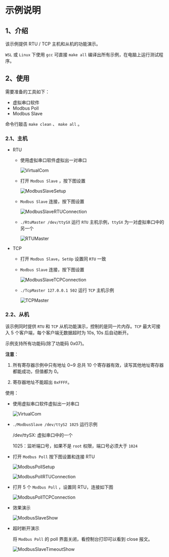 # 示例说明

## 1、介绍

该示例提供 RTU / TCP 主机和从机的功能演示。

`WSL` 或 `Linux` 下使用 `gcc` 可直接 `make all` 编译出所有示例，在电脑上运行测试程序。

## 2、使用

需要准备的工具如下：

- 虚拟串口软件
- Modbus Poll
- Modbus Slave

命令行敲击 `make clean` 、 `make all` 。

### 2.1、主机

- RTU

  - 使用虚拟串口软件虚拟出一对串口

    ![VirtualCom](./figures/VirtualCom.jpg)

  - 打开 `Modbus Slave` ，按下图设置

    ![ModbusSlaveSetup](./figures/ModbusSlaveSetup.jpg)

  - `Modbus Slave` 连接，按下图设置

    ![ModbusSlaveRTUConnection](./figures/ModbusSlaveRTUConnection.jpg)

  - `./RtuMaster /dev/ttySX` 运行 `RTU` 主机示例，`ttySX` 为一对虚拟串口中的另一个

    ![RTUMaster](./figures/RTUMaster.jpg)

- TCP

  - 打开 `Modbus Slave`，`SetUp` 设置同 `RTU` 一致

  - `Modbus Slave` 连接，按下图设置

    ![ModbusSlaveTCPConnection](./figures/ModbusSlaveTCPConnection.jpg)

  - `./TcpMaster 127.0.0.1 502` 运行 `TCP` 主机示例

    ![TCPMaster](./figures/TCPMaster.jpg)

### 2.2、从机

该示例同时提供 `RTU` 和 `TCP` 从机功能演示，控制的是同一片内存。`TCP` 最大可接入 5 个客户端，每个客户端无数据超时为 10s, 10s 后自动断开。

示例支持所有功能码(除了功能码 0x07)。

**注意**：

1. 所有寄存器示例中只有地址 0~9 总共 10 个寄存器有效，读写其他地址寄存器都能成功，但值都为 0。

2. 寄存器地址不能超出 `0xFFFF`。

使用：

- 使用虚拟串口软件虚拟出一对串口

  ![VirtualCom](./figures/VirtualCom.jpg)

- `./ModbusSlave /dev/ttyS2 1025` 运行示例

  /dev/ttySX: 虚拟串口中的一个

  1025：监听端口号，如果不是 `root` 权限，端口号必须大于 `1024`

- 打开 `Modbus Poll` 按下图设置和连接 RTU

  ![ModbusPollSetup](./figures/ModbusPollSetup.jpg)

  ![ModbusPollRTUConnection](./figures/ModbusPollRTUConnection.jpg)

- 打开 5 个 `Modbus Poll` ，设置同 RTU，连接如下图

  ![ModbusPollTCPConnection](./figures/ModbusPollTCPConnection.jpg)

- 效果演示

  ![ModbusSlaveShow](./figures/ModbusSlaveShow.jpg)

- 超时断开演示

  将 `Modbus Poll` 的 poll 界面关闭，看控制台打印可以看到 close 报文。

  ![ModbusSlaveTimeoutShow](./figures/ModbusSlaveTimeoutShow.jpg)

